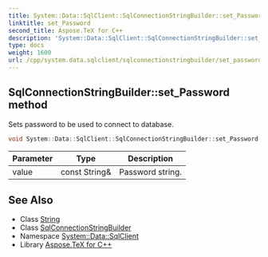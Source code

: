 ```yaml
---
title: System::Data::SqlClient::SqlConnectionStringBuilder::set_Password method
linktitle: set_Password
second_title: Aspose.TeX for C++
description: 'System::Data::SqlClient::SqlConnectionStringBuilder::set_Password method. Sets password to be used to connect to database in C++.'
type: docs
weight: 1600
url: /cpp/system.data.sqlclient/sqlconnectionstringbuilder/set_password/
---
```

## SqlConnectionStringBuilder::set_Password method


Sets password to be used to connect to database.

```cpp
void System::Data::SqlClient::SqlConnectionStringBuilder::set_Password(const String &value)
```


| Parameter | Type | Description |
| --- | --- | --- |
| value | const String\& | Password string. |

## See Also

* Class [String](../../../system/string/)
* Class [SqlConnectionStringBuilder](../)
* Namespace [System::Data::SqlClient](../../)
* Library [Aspose.TeX for C++](../../../)
